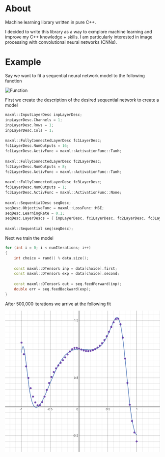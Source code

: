 # About

Machine learning library written in pure C++.

I decided to write this library as a way to exmplore machine learning and improve my C++ knowledge + skills.
I am particularly interested in image processing with convolutional neural networks (CNNs).

# Example

Say we want to fit a sequential neural network model to the following function

![Function](https://latex.codecogs.com/png.image?\dpi{300}&space;\bg_white&space;y=2^{\sin(5x^3)}-x^2)

First we create the description of the desired sequential network to create a model

```C++
maxml::InputLayerDesc inpLayerDesc;
inpLayerDesc.Channels = 1;
inpLayerDesc.Rows = 1;
inpLayerDesc.Cols = 1;

maxml::FullyConnectedLayerDesc fc1LayerDesc;
fc1LayerDesc.NumOutputs = 16;
fc1LayerDesc.ActivFunc = maxml::ActivationFunc::Tanh;

maxml::FullyConnectedLayerDesc fc2LayerDesc;
fc2LayerDesc.NumOutputs = 8;
fc2LayerDesc.ActivFunc = maxml::ActivationFunc::Tanh;

maxml::FullyConnectedLayerDesc fc3LayerDesc;
fc3LayerDesc.NumOutputs = 1;
fc3LayerDesc.ActivFunc = maxml::ActivationFunc::None;

maxml::SequentialDesc seqDesc;
seqDesc.ObjectiveFunc = maxml::LossFunc::MSE;
seqDesc.LearningRate = 0.1;
seqDesc.LayerDescs = { inpLayerDesc, fc1LayerDesc, fc2LayerDesc, fc3LayerDesc };

maxml::Sequential seq(seqDesc);
```

Next we train the model

```C++
for (int i = 0; i < numIterations; i++)
{
  	int choice = rand() % data.size();

	const maxml::DTensor& inp = data[choice].first;
	const maxml::DTensor& exp = data[choice].second;

	const maxml::DTensor& out = seq.feedForward(inp);
	double err = seq.feedBackward(exp);
}
```

After 500,000 iterations we arrive at the following fit

![Regression](/regression.png)
